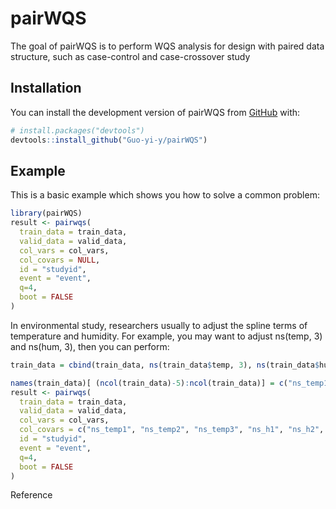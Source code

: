 
<!-- README.md is generated from README.Rmd. Please edit that file -->

# pairWQS

<!-- badges: start -->
<!-- badges: end -->

The goal of pairWQS is to perform WQS analysis for design with paired
data structure, such as case-control and case-crossover study

## Installation

You can install the development version of pairWQS from
[GitHub](https://github.com/) with:

``` r
# install.packages("devtools")
devtools::install_github("Guo-yi-y/pairWQS")
```

## Example

This is a basic example which shows you how to solve a common problem:

``` r
library(pairWQS)
result <- pairwqs(
  train_data = train_data,
  valid_data = valid_data,
  col_vars = col_vars,
  col_covars = NULL,
  id = "studyid", 
  event = "event", 
  q=4, 
  boot = FALSE
)
```

In environmental study, researchers usually to adjust the spline terms
of temperature and humidity. For example, you may want to adjust
ns(temp, 3) and ns(hum, 3), then you can perform:

``` r
train_data = cbind(train_data, ns(train_data$temp, 3), ns(train_data$hum, 3))

names(train_data)[ (ncol(train_data)-5):ncol(train_data)] = c("ns_temp1", "ns_temp2", "ns_temp3", "ns_h1", "ns_h2", "ns_h3")
result <- pairwqs(
  train_data = train_data,
  valid_data = valid_data,
  col_vars = col_vars,
  col_covars = c("ns_temp1", "ns_temp2", "ns_temp3", "ns_h1", "ns_h2", "ns_h3"),
  id = "studyid", 
  event = "event", 
  q=4, 
  boot = FALSE
)
```

Reference
